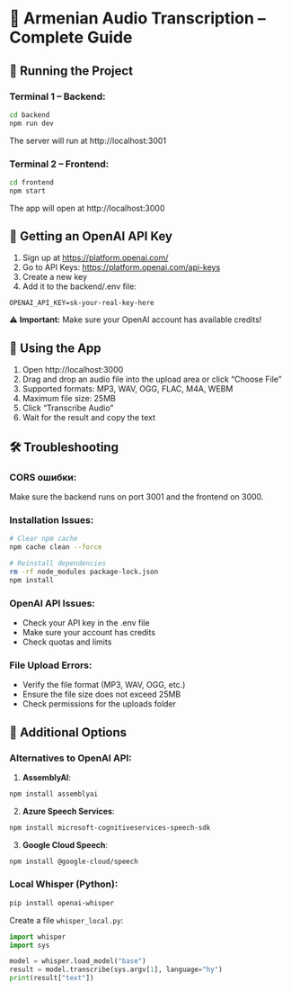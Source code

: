 # 🎯 Armenian Audio Transcription – Complete Guide
## 🚀 Running the Project

### Terminal 1 – Backend:
```bash
cd backend
npm run dev
```
The server will run at http://localhost:3001

### Terminal 2 – Frontend:
```bash
cd frontend  
npm start
```
The app will open at http://localhost:3000

## 🔑 Getting an OpenAI API Key

1. Sign up at https://platform.openai.com/
2. Go to API Keys: https://platform.openai.com/api-keys
3. Create a new key
4. Add it to the backend/.env file:
```env
OPENAI_API_KEY=sk-your-real-key-here
```

⚠️ **Important:** Make sure your OpenAI account has available credits!

## 📱 Using the App

1. Open http://localhost:3000
2. Drag and drop an audio file into the upload area or click “Choose File”
3. Supported formats: MP3, WAV, OGG, FLAC, M4A, WEBM
4. Maximum file size: 25MB
5. Click “Transcribe Audio”
6. Wait for the result and copy the text

## 🛠️ Troubleshooting

### CORS ошибки:
Make sure the backend runs on port 3001 and the frontend on 3000.

### Installation Issues:
```bash
# Clear npm cache
npm cache clean --force

# Reinstall dependencies
rm -rf node_modules package-lock.json
npm install
```

### OpenAI API Issues:
- Check your API key in the .env file
- Make sure your account has credits
- Check quotas and limits

### File Upload Errors:
- Verify the file format (MP3, WAV, OGG, etc.)
- Ensure the file size does not exceed 25MB
- Check permissions for the uploads folder

## 🌟 Additional Options

### Alternatives to OpenAI API:

1. **AssemblyAI**:
```bash
npm install assemblyai
```

2. **Azure Speech Services**:
```bash
npm install microsoft-cognitiveservices-speech-sdk
```

3. **Google Cloud Speech**:
```bash
npm install @google-cloud/speech
```

### Local Whisper (Python):
```bash
pip install openai-whisper
```

Create a file `whisper_local.py`:
```python
import whisper
import sys

model = whisper.load_model("base")
result = model.transcribe(sys.argv[1], language="hy")
print(result["text"])
```
